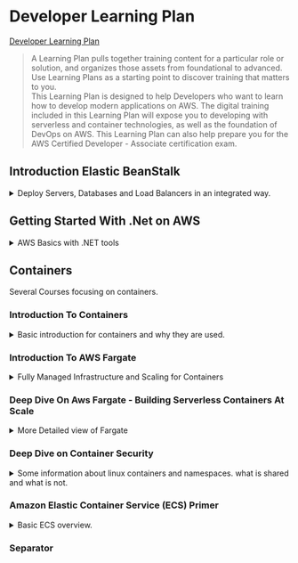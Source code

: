 <!--
ignore these words in spell check for this file
// cSpell:ignore elbv2 Neumann cgroups
-->

<link rel="stylesheet" type="text/css" href="../../markdown-style.css">

# Developer Learning Plan

[Developer Learning Plan](https://explore.skillbuilder.aws/learn/lp/84/developer-learning-plan)

> A Learning Plan pulls together training content for a particular role or solution, and organizes those assets from foundational to advanced.   Use Learning Plans as a starting point to discover training that matters to you.\
> This Learning Plan is designed to help Developers who want to learn how to develop modern applications on AWS. The digital training included in this Learning Plan will expose you to developing with serverless and container technologies, as well as the foundation of DevOps on AWS. This Learning Plan can also help prepare you for the AWS Certified Developer - Associate certification exam.

## Introduction Elastic BeanStalk

<details>
<summary>
Deploy Servers, Databases and Load Balancers in an integrated way.
</summary>

> AWS <cloud>Elastic Beanstalk</cloud> provides you with a platform enabling you to quickly deploy your applications in the cloud. This course will briefly discuss the different components of the AWS Elastic Beanstalk solution, and perform a demonstration of the service.

as developers, we want to get our application to the cloud quickly. <cloud>Elastic Beanstalk</cloud> belongs to the *Platform as a service* family of AWS features. it reduces management complexity and allows re-using existing code (some languages), it also allows for some control over the running infrastructure, such as the instance type, database and auto scaling.

supported platforms:

- Package Builder
- Single and Multi Container, pre-configured Docker
- Go
- Java SE, Java with Tomcat
- .Net on windows Server with IIS
- Node.js
- PHP
- Python
- Ruby

<cloud>EBS</cloud> allows for versioning and updating code and reusing the same deployment again and again.

(DEMO)

we can have a web server environment or use a worker environment, a web server can have a domain. we select the platform (such as python) and the application code in zip or rar format. we can modify the instance type, security group, notifications, monitoring, load balance and monitoring, we can also set scaling for high availability.

</details>

## Getting Started With .Net on AWS

<details>
<summary>
AWS Basics with .NET tools
</summary>

> In this course, you will learn the basics of deploying, managing, and securing .NET applications with Amazon Web Services (AWS). You will learn about AWS services and tools specifically designed for .NET applications. Finally, the course will walk you through a hands-on example of deploying a .NET application to the AWS Cloud.

### Introduction

<details>
<summary>
Dot.NET versions
</summary>

(video)

AWS services for .Net application, SDKs. support for framework and Core (open source, cross platform), choosing between .NET Framework and .NET Core. if possible, choose the CORE option, as it's the long-term support version and it can be cross platform (not just windows).

</details>

### AWS Services

<details>
<summary>
Going Over AWS Services: Compute, Storage, Identity and Monitoring.
</summary>

(video)

AWS Compute services: instances, containers and serverless. if we want to run .NET code on instances, we can use use <cloud>EC2</cloud> and deploy with <cloud>Elastic Beanstalk</cloud>.if we wish to reduce infrastructure management we can choose to use container services such as <cloud>Elastic Container Service</cloud> and <cloud>Elastic Kubernetes Service</cloud>. we can go one step further and use serverless services such as <cloud>Lambda</cloud> for event driven computing and <cloud>AWS Fargate</cloud> to run containerized workloads.\
next we have Storage and Database services, <cloud>S3</cloud> is an object storage service, <cloud>AWS RDS</cloud> is a fully managed relational databases services with several engines to choose from: <cloud>Amazon Aurora</cloud>, PostgresSQL, MySQl, MariaDB, Oracle Database, Microsoft SQL Server. for non-relational options, there is <cloud>DynamoDB</cloud> as a key-value database with high speed and low-latency. there are additional purpose built specialized databases as well.\
There are Identity Services (<cloud>IAM - Identity Access Management</cloud>) to manage permissions, control access and create user and roles to granularly limit who can access which resource and what actions are possible. there is also the option of <cloud>AWS Directory Service</cloud> to integrate with on-premises active-directory services. <cloud>Amazon Cognito</cloud> allows sign-in through other identity providers and using SAML to log-in into AWS. it also supports smart auditing of user behavior.\
There are also Monitoring and Auditing services, <cloud>CloudWatch</cloud> for monitoring performance and operational information such as logs and <cloud>CloudTrail</cloud> to record API behavior and actions to know which operations are used and by who.

moving from EC2 to other options (containers, serverless) decreases the amount of infrastructure overhead and offloads it to AWS.
</details>

### Developer Tools

<details>
<summary>
SDKs, IDE extensions, CLI libraries and other development tools.
</summary>

(video)

tools for developers, such as AWS SDK for .NET, Visual Studio, Visual Studio Code and JetBrains IDE extensions. Powershell tools and CLI scripts. extensions to the .NET Core CLI tool for easier deployment of AWS services.

- AWS Toolkit for <cloud>Azure</cloud> devops allows deploying AWS resources from Azure dev and release pipelines
- AWS Cloud Development Kit for creating infrastructure as code
  
</details>

### Practice Activity

<details>
<summary>
Deploy a sample .NET web application to the AWS Cloud using the AWS Toolkit for Visual Studio.
</summary>

> Tasks
>
> 1. Set up your AWS and Microsoft Visual Studio environment.
> 2. Create an Amazon RDS database instance.
> 3. Deploy a sample .NET application to the AWS Cloud.
> 4. Clean up your resources.

we start by creating an IAM user for API access.permissions are managed from IAM, so we want to create a user, give it appropriate permissions, create and use credentials for programmatic access. using <cloud>IAM policies</cloud>.\
Next we set up the AWS profile in microsoft visual studio. we install the AWS toolkit, and create a credential profile, there is an option called <kbd>AWS Explorer</kbd> that has wizards to help us.\
This Demo uses a sample application for URL redirection.

our next step is creating a database. in the <cloud>AWS Explorer</cloud> we can select the profile and the region. and then select <kbd>Launch Instance</kbd> on the <cloud>RDS</cloud> to start the wizards, we can use microsoft SQL server Express Edition for this application. we choose the instance class and select the database admin user and password. we need to select the <cloud>VPC</cloud> the instance resides in, the subnets, Availability Zone and security group. we can choose the port and additional settings, and then we can manage backup options, and eventually launch the resource.\
Once the instance is launched, we can select it and choose <kbd>Create SQL Server Database</kbd> and copy the address. next, run the `Update-Database` command in the nuget cli to create the database schema, and now we can run the application. we could also have used <cloud>Amazon Aurora</cloud> as a high-performance cloud optimized database, or <cloud>DynamoDB</cloud> as a NoSQL low latency serverless option.

so far, the application run on the local computer with a cloud based database, so we want to have it run on the cloud instead.\
<cloud>Elastic Beanstalk</cloud> is an easy to do so. in the visual studio extension, we can choose <kbd>Publish to AWS Elastic Beanstalk</kbd> to open a wizard, we choose to create a new application environment, give it a unique URL, and we choose the instance to run the application, just like before we need the VPC, subnet and security group. we also might need a key-pair to log-in into the machine, but we choose not to use it. we want our application to have multiple instances for high availability, so it needs an <cloud>Application Load Balancer</cloud>, and select the RDS we previously created. permissions are given by IAM roles, so we can use the default roles. once we're finished, we can click <kbd>Deploy</kbd> and wait for it to be done, and copy the URL and navigate to it in the browser.

After everything is done, we can delete our resources through the aws explorer.

</details>

### Assessment

<details>
<summary>
Recap Questions
</summary>

- Q: Why is .NET Core the future of the .NET platform?
- A: .NET Core is the recommended path for moving to .NET 5.
- Q: What is an advantage of hosting .NET applications on AWS?
- A:Provides fully featured services with deep functionalities
- Q: An application developer wants to host a .NET application in a containerized environment but does not want to manage the infrastructure. Which AWS compute service fits their needs?
- A: AWS Fargate
- Q: Which AWS service automatically handles capacity provisioning, load balancing, automatic scaling, and application health monitoring of compute instances running your .NET application?
- A: AWS Elastic Beanstalk
- Q: Which database option is most suitable for a developer who needs a key-value NoSQL database for their .NET application?
- A: Amazon DynamoDB
- Q: Which database engine is supported by Amazon Relational Database Service (Amazon RDS)?
- A: Microsoft SQL Server
- Q: Which service is used to enable fine-grained access control for users accessing your .NET applications and AWS resources?
- A: AWS Identity and Access Management (IAM)
- Q: An application developer recently deployed their .NET application to the AWS Cloud. They now want to provide users with a sign-in using social identity providers such as Google, Amazon, or Facebook. Which AWS service should they use?
- A: Amazon Cognito
- Q: Which of these is an AWS extension for a .NET developer tool?
- A: AWS Toolkit for Visual Studio
- Q: Which developer tool enables .NET developers to provision their cloud infrastructure through .NET code?
- A: AWS Cloud Development Kit (AWS CDK)

</details>

### Conclusion

<details>
<summary>
Benefits of choosing AWS
</summary>

(video)

reason to choose AWS:

1. functionality - wide selection of services that can fit general and specific use-cases.
2. community of customers and partners - millions of active customers, many developers and support options.
3. security -  satisfies security requirement for military, finance and government standards.
4. pace of innovation - continually adding services and technology, giving more options and making development easier.

</details>

</details>

## Containers

<!-- <details> -->
<summary>
Several Courses focusing on containers.
</summary>

### Introduction To Containers

<details>
<summary>
Basic introduction for containers and why they are used.
</summary>

> This is an introductory course designed for participants with little-to-no previous knowledge of containers. It will teach you the history and concepts behind containerization, provide an introduction to specific technologies used within the container ecosystem and discuss the importance of containers in microservice architectures.

A physical container is a standardized form for delivering goods, it has a set measurements, all containers can be stacked and shipped at the same way with the same machinery, and each transporting vehicle has a known capacity for the number and weight of containers it can carry.\
A digital container is a standardized unit of software the is meant to run on any hardware running a container platform. it is a method of abstraction that uses virtualization, a container should include everything it needs to run the application. a single server can have multiple containers, they can be connected or stand-alone.

Containers differ from other forms of virtualization, when using a bare-metal machine (such as a local computer or a server), then all programs share the hardware and the operating system, and they have the same libraries, so if they have conflicting library requirements, things can go wrong.\
the next level is virtual machine, where the virtualization platform creates a "guest OS" with the required libraries, so each unit of software creates a new OS, which is heavy and wastes resources.\
Container images share the host operating system kernel, they are composed of layers for reusability, and they are light-weight, faster to create and can share libraries and still have unique versions. they are also very portable, since everything is packaged into the image.

there are earlier implementations of the idea of virtualization, but it is now very popular, partly due to the rise of the docker containerization platform. docker has many benefits:

> - *Portable* runtime application environment
> - Package application and dependencies in a *single, immutable artifact*
> - Ability to run different application versions with different dependencies *simultaneously*
> - *Faster* development and deployment cycles
> - Better *Resource utilization and efficiency*

Images are read-only templates to create a container, so an container is an instance of an image. Images are based on one another, starting from the OS Image and building on it.\
Images can be created by <cloud>DockerFiles</cloud>, each line in the file adds a layer to the image. an instruction can run a script, copy files, and expose ports.\
Each container has a thin read-write layer that is unique to it, but can share other layers with other containers running the same image.

Containers go together with micro-service architecture. this approach is meant to increase development cycles. in a traditional architecture, all parts of the application run in the same server, so a spike in demand for one component requires scaling everything up. it also creates tightly coupled components which are hard to change.\
In contrast, using micro-services can split components into their own re-usable applications, that are simple to update, deploy and scale, and they can be more portable and run on different platforms.

Characteristics of microservices

- Decentralized, evolutionary design
- Smart endpoint, dumb pipes
- Independent products, not projects
- Designed for failure
- Disposability
- Development and production parity

</details>

### Introduction To AWS Fargate

<details>
<summary>
Fully Managed Infrastructure and Scaling for Containers
</summary>

> This is an introductory course to AWS Fargate, a new AWS service for deploying and managing containers. In this course, we cover how AWS Fargate makes it easier for you to run applications using containers and we walk through an example architecture of AWS Fargate and Amazon ECS so you can better understand how the service works.

<cloud>Fargate</cloud> is an AWS service for containers. it removes the need to manage <cloud>EC2</cloud> instances in terms of provisioning and scaling. it works with <cloud>ECS</cloud> and <cloud>EKS</cloud>, has pay-per-usage payment model. it helps developers focus on the application they run, and not the instances that run them.\
AWS takes care of creating the EC2 instances and managing them to have the correct agents (ECS agent, docker agent) and the correct AMI. they are also responsible for cluster management and engine placement. The Developer is in charge of creating the task and the ecs orchestration.

fargate is easier to use, and can be used through the normal tools and APIs. there are only a few small differences. fargate task run in VPC, and works with load balancers, but can be still monitored like <cloud>EC2</cloud> machines. there is no SSH access to the tasks.

fargate can fit any container use case, such as:

> - Long running services
> - Highly available workloads
> - Monolithic app portability
> - Batch Jobs and microservices

there are cases where EC2 launch types are better, such as spot and reserved instances payment modes.

- ECS - aws native container service, which works with other AWS services.
- EKS - aws kubernetes clusters, using the open source platform.
- ECR - container image registry to store images

</details>

### Deep Dive On Aws Fargate - Building Serverless Containers At Scale

<details>
<summary>
More Detailed view of Fargate
</summary>

> Containers allow you to craft sophisticated cloud-native applications, but how do you manage scale? In this course you will learn how to better launch and manage your large-scale containerized workloads with AWS Fargate.

#### Main Motivation For Fargate

developers love using containers, but there are more layers to using container than just creating them. there are many additional tasks when using containers in a real environment, such as orchestration, monitoring and resource managements. This was the original reason for the creation of the <cloud>ECS</cloud>. but even with those tools, there is still a need to manage more than just the containers. the complexity increases the more EC2 instances there are.

AWS Fargate was developed to reduce the overhead for using containers:

> - Managed by AWS - no EC2 instances to provision, scale or manage.
> - Elastic - scale up & down seamlessly, pay only for what you use.
> - Integrated - with the AWS ecosystem: <cloud>VPC</cloud> networking, <cloud>Elastic Load Balancing</cloud>, <cloud>IAM permissions</cloud>, <cloud>Amazon CloudWatch</cloud> and more.

#### AWS Fargate Components

A Task definition defines the application in term of image, resource requirements, etc... a single task is a running instantiation of a task definition, and it it set to use fargate as a launch type. A service maintains and manages the running copies of the task, and is integrated with the load balancer to check and replace unhealthy tasks as needed. They reside inside a cluster, which is the boundary for infrastructure and IAM permissions.

a task definition is immutable, and changes to a definition create new versions. a task can have up to ten container definitions, which will all run on the same host. the definition has task level resources (CPU and memory), and can optionally define different slices to the containers. the resources determine the costs.

tasks are run inside VPC (so inside subnets), each has an <cloud>Elastic Network interface</cloud>, which means it has private ip address in that network. we can always assign a public ip address to the <cloud>ENI</cloud> if needed.

Storage for task is achieved by <cloud>EBS</cloud> and use ephemeral storage: writable layer and volume storage. all containers inside the task share a 10GB writable layers, which includes the image layers. the writes are not visible across containers. sharing data is done via volume, each task has 4GB volume storage that can be mapped in volume mounts in the task definition. this storage is not available after the task stops, so it's no persistent.

Since this is an AWS based service, it uses IAM permissions.

- cluster permissions control who can launch and describe tasks in the cluster.
- application permissions (IAM roles as EC2 machines) to allow the application container to access AWS resources securely.
- Housekeeping Permissions allow aws to manage the tasks properly, like pull ECR images, push logs to to <cloud>Cloud Watch</cloud>, create network interfaces and register and remove target from the load balancer. there **execution roles** to pull images and push logs, and there are **service linked roles** which are aws managed.

We can see the docker logs in <cloud>CloudWatch</cloud>, so we can have all of the logs in a central place, we can see the performance metrics of the running instances just like normal <cloud>EC2</cloud> machines. we can now see task metrics, which allows us to run custom scaling events.

Task metadata is available from inside the within the task, so monitoring tools can use it:

- Task Level
  - `169.254.170.2/v2/metadata` - metadata json for task
  - `169.254.170.2/v2/stats` - docker stats json for all containers in the the task
- Container Level
  - `169.254.170.2/v2/metadata/<container-id>` - metadata json for container
  - `169.254.170.2/v2/stats/<container-id>` - docker stats json for a container

A new option is **Managed Service Discovery**. this is done inside <cloud>Route 53</cloud> and provides a dns compatible addresses. this is managed by aws without running custom code.

fargate allows us to run containers without having to worry about EC2 instances. it is usually a good idea to use fargate over EC2, unless there is a special reason not to.

#### Demo

first part is Creating a task definition and running it, making sure it has auto scaling and outside connectivity.

```sh
aws ecs create-cluster --cluster-name pictShare
# edit the task definition json
nano task_definition.json
aws ecs register-task-definition --cli-input-json file://task_definition.json --query 'taskDefinition.taskDefinitionArn'
# edit service json
nano service.json
aws ecs create-service --cli-input-json file://service.json
# add scalability
aws application-autoscaling register-scalable-target --resource-id service/pictShare/pictShare --service-namespace ecs --scalable-dimension ecs:service:DesiredCount --min-capacity 1 --max-capacity 20 --role-an <ecsServiceAutoScalingRole>
# edit scaling policy
nano scale_out.json
aws application-autoscaling put-scaling-policy --cli-input-json file://scale_out.json
# checking connection
url=$(aws elbv2 describe-load-balancers --load-balancer-arns <arn> | jq 'LoadBalancers[].DNSName' | sed -e 's/"%//')
echo $url
curl -I $url
```

the next part setting up a CI-CD pipeline to update the cluster when code changes.

```sh
aws codecommit create-repository --repository-name pictShare
# this is one command!
aws codebuild create-project --name "pictShare" --description "Build project for pictShare" \ 
--source type="CODEPIPELINE" \
-- service-role=<CodeBuildExecutionRoleArn> \
--environment type="LINUX_CONTAINER", image="aws/codebuild/docker:17.09.0", computeType="BUILD_GENERAL1_SMALL" \
environmentVariables="[{name=AWS_DEFAULT_REGION, value='<region>'}, {name=AWS_ACCOUNT_ID, value=<accountId>}, {name=REPOSITORY_URL,value=<arn>}]" \
--artifacts type="CODEPIPELINE"
# edit pipeline, three stages: source, build, release, and the artifact store.
nano edit pipeline_structure.json
aws codepipeline create-pipeline --pipeline file://pipeline_structure.json
# edit event that triggers pipeline
nano event_put_rule.json
aws events put-rule --cli-input-json file://event_put_rule.json
# attach rule to target
aws events put-target --rule CodeCommitRulePictShare \
--targets Id=1,Arn=<pipeline_arn>,RoleArn=<CloudWatchCodePipelineTriggerRoleArn>
```

now we can change the application, commit the change and look at the web console and see how the stages are being executed. the change is recognized as the source, then the image is built to ECR, and lastly it's deployed to ECS where it replaces the existing tasks.

</details>

### Deep Dive on Container Security

<details>
<summary>
Some information about linux containers and namespaces. what is shared and what is not.
</summary>

> Security should be the first concern for any project – maintaining the confidentiality, integrity and availability of your architecture. Containers present a unique middle ground between full instance management and pure services.

security in linux containers, without focusing on any specific implementation or platform.

The risks are: Confidentiality, integrity, availability.

- Segregation(Confidentiality)
  - Container to Container
  - Process to Process
  - Container to outside
- Access
  - Who/When/Where
  - Logging
  - Start/Stop
  - Content
- Resource Usage

The Von Neumann Computer model, input, output, cpu (control unit, Registers, ALU - arithmetics logic unit), and with external memory. there are system libraries and application code which the user interacts with, and there are many other components that are part of the kernel, and the libraries interact with them through system calls.

When we have many applications, we want to run them together and have efficient CPU and memory usage. we focus on the applications and the security boundaries.\
Linux namespace are hierarchical, process can share some namespaces and have some unique namespace. in the PID(process) namespace, each process has a global pid and a local one. the first process in the namespace has zero process id, so it is the strongest process in that namespace. all namespaces still live on the same memory management.

We get into a namespace with the `clone(2)` command, and we can still `fork(2)` inside it. there are some problems with having an ssh client inside a container.

We manage cpu and memory in control groups (cgroups), they use policy based-scheduling. its sometimes possible to have CPU affinity for a namespace, but it's not always enforced. memory limitation is also difficult. Pages (dirty, used, empty) are also a global topic. Context migration are when the process is moved to another CPU, both context migrations and context switches have heavy memory costs.

The network namespace puts interfaces into namespaces, processes in the same net space can talk to the interface. Routing, forwarding, filters and bridging still happen in the kernel. in <cloud>AWS VPC</cloud>, <cloud>ENI</cloud> devices are mapped onto instances, which are then mapped to network namespaces that the application uses.

The Mount namespace controls the filesystem, it maps paths between the local namespace up to the root file system. The user namespace maps users from inside the namespace to outside users, but it's not recommended to use for managing users.

> - Linux Containers, as of today, sit on a shared Kernel
> - They sit on a shared platform,
> - They can influence each other quite easy.
> - Even if process-to-process isolation tight, it's just one layer.
> - Networking is always a discussion.

</details>

### Amazon Elastic Container Service (ECS) Primer

<details>
<summary>
Basic ECS overview.
</summary>

> This course goes beyond the basic concepts and benefits of containerization and teaches you more about the Amazon Elastic Container Service (ECS). You will learn about the implementation of containers on AWS using ECS and complementary services, such as the Amazon Elastic Container Registry (ECR). You will also learn about common microservices scenarios.

The goals of the course are:

- Familiarity with the <cloud>ECS (Elastic Container Service)</cloud>
- Understanding the difference between <cloud>EC2</cloud> and <cloud>Fargate</cloud> launch types
- Integrating <cloud>ECS</cloud> with other services
- Enforcing security on <cloud>ECS tasks</cloud>

#### What is Amazon ECS

review of containers and microservice architecture.

containers are a form of virtualization, happening at the operating system level, more lightweight than virtualizing complete operating systems. containers use Images, which are immutable "blueprints" to create containers from.\
Containers are strongly associated with microservice architecture, as they provide small scale applications with clearly defined apis. this fits well with the goals of having decoupling, agile and quick development.

#### Ecs Scalability and Micro Architecture

a host can easily run one or two containers on itself, but when there are tens of hosts and thousands of containers, things become messy. this gets worse with production environments, which need to be resilient, highly available, and support CI-CD for rapid development. this turns into a cluster management problem, and requires container management (orchestration) service.\
Theses service control health check, load balancing, monitoring, logging, networking, and replacing containers as needed. there are several tools, such as <cloud>ECS</cloud>, <cloud>Docker Swarm</cloud> or<cloud>Kubernetes</cloud>. <cloud>ECS</cloud> is highly available, high performance, AWS native orchestrator tool, it's highly integrated with other AWS services, and can schedule with its' own schedule or use a custom one.

there are two types of configurations: services and tasks. there are also two types of launch profiles, <cloud>EC2</cloud> and <cloud>Fargate</cloud>.\
Fargate launch type is closer to serverless architecture, as AWS manages provisioning the compute resources, EC2 launch types are better when the running instance is important and when usage requirements are known. they can also be mixed together.

#### ECS Components

<cloud>ECS tasks</cloud> are the smallest unit in ECS, they have a set of containers, and run once (or at intervals). for long running applications, services provide ability to scale out and scale in, and are aware of the Availability Zone they are in, so they support high availability spreads and can have a load balancer to manage traffic.

Tasks (either standalone or in a service) are defined in <cloud>Task Definition</cloud> files. those are the blueprints for creating tasks. they contain the name, memory resources, mounting points and what containers are running in the task (with which image).
task definitions also define which launch type is used: EC2 or Fargate.

With EC2 launch types, Tasks are hosted on EC2 instances, which run a docker agent and an ecs agent, those agent send telemetry to the ECS back-plane. with fargate launch type, AWS manages the instances directly, saving the need for configuring the cluster.

#### Task Placements

when we use EC2 launch type, the task scheduler should place the task onto one of the instances. this is chosen based on a few filters:

- Cluster Constrains - CPU, memory, networking requirements
- Custom Constraints - location (Availability Zone), instance type, <cloud>AMI</cloud>
- Placement Strategies - best effort

those constrains are defined in the task definition, the placement strategies are best-effort, so a task can run on a instance even if it doesn't fit the placement strategy.

- Random
- BinPack - least available instance in terms of CPU and memory, trying to max out utilization.
- Spread - spread across instances based on some metric, such as Availability Zone.

there are also placement constraints, **bindings**, which can prevent a placement. they are not "best-effort".

- distinctInstance - only one task allowed on an instance (like kubernetes daemonSet)
- memberOf - based on an expression (such as instance type or Availability Zone)

services also use placement strategies and constraints. and they have the "distinctInstance" option.

(examples of placing instances)

#### ECS Integration With Other AWS Services

Service | Purpose
---|---
<cloud>ECR</cloud> | Container Images
<cloud>SQS</cloud> | Decoupling
<cloud>SNS</cloud> | Decoupling
<cloud>ELB</cloud> | Load Balancing
<cloud>Route53</cloud>| DNS
<cloud>IAM</cloud>| Authentication and Authorization
<cloud>Secret Manager</cloud> | passwords and other secrets
<cloud>API Gateway</cloud> | exposing services
<cloud>Code Pipeline</cloud> | CI-CD
<cloud>CloudWatch</cloud> | Monitoring and logging

<cloud>ECR</cloud> is an cloud based AWS native image registry, highly available, secure, with at-rest encryption and fully integrated with <cloud>IAM</cloud> and the <cloud>ECS</cloud>.

ECS are compatible with DNS and can register themselves at route53 and expose themselves to other services.

example of ci-cd with <cloud>AWS CodeCommit</cloud>, <cloud>CodePipeline</cloud>, <cloud>CodeBuild</cloud>, <cloud>ECR</cloud>, and <cloud>CloudFormation</cloud>.

when there are new versions, it's possible to use "blue-green" deployment, with "green" being the new version, and "blue" being the old. both are running at the same time, and the load balancer directing traffic at them. this lessens the risk of deploying changes. ECS can also <cloud>autoscaling groups</cloud> and policies to scale up and down instances based on demand.

#### Security Enforcement on ECS

Each task has it's own IAM role, which gives it the specific permissions it needs, following the principle of least privilege. Tasks can retrieve secret from the <cloud>Parameter Store</cloud> and the <cloud>Secret Manager</cloud>, this is done again with <cloud>IAM roles</cloud>.

there are two additional scheduling strategies:

- replicas - always have a consistent number of tasks running.
- daemon (EC2 only) - always have the task running once on each of the EC2 instances.

</details>

### Separator

</details>
